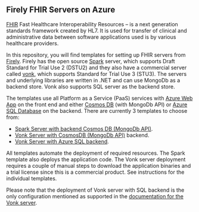 Firely FHIR Servers on Azure
-----------------------------

[FHIR](hl7.org/fhir) Fast Healthcare Interoperability Resources – is a next generation standards framework created by HL7. It is used for transfer of clinical and administrative data between software applications used is by various healthcare providers. 

In this repository, you will find templates for setting up FHIR servers from [Firely](https://fire.ly). Firely has the open source [Spark](https://github.com/FirelyTeam/spark) server, which supports Draft Standard for Trial Use 2 (DSTU2) and they also have a commercial server called [vonk](https://fire.ly/vonk), which supports Standard for Trial Use 3 (STU3). The servers and underlying libraries are written in .NET and can use MongoDb as a backend store. Vonk also supports SQL server as the backend store. 

The templates use all Platform as a Service (PaaS) services with [Azure Web App](https://azure.microsoft.com/en-us/services/app-service/web/) on the front end and either [Cosmos DB](https://azure.microsoft.com/en-us/services/cosmos-db/) (with MongoDb API) or [Azure SQL Database](https://azure.microsoft.com/en-us/services/sql-database/) on the backend. There are currently 3 templates to choose from:

* [Spark Server with backend Cosmos DB (MongoDb API)](spark/).
* [Vonk Server with CosmosDB (MongoDb API)](vonk-cosmosdb/) backend.
* [Vonk Server with Azure SQL backend](vonk-sql/).

All templates automate the deployment of required resources. The Spark template also deploys the application code. The Vonk server deployment requires a couple of manual steps to download the application binaries and a trial license since this is a commercial product. See instructions for the individual templates.

Please note that the deployment of Vonk server with SQL backend is the only configuration mentioned as supported in the [documentation for the Vonk server](https://simplifier.net/vonk). 


